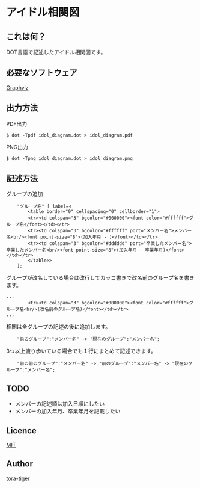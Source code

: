 アイドル相関図
====

## これは何？

DOT言語で記述したアイドル相関図です。

## 必要なソフトウェア
[Graphviz](https://graphviz.org/)

## 出力方法
PDF出力
```
$ dot -Tpdf idol_diagram.dot > idol_diagram.pdf
```
PNG出力
```
$ dot -Tpng idol_diagram.dot > idol_diagram.png
```

## 記述方法
グループの追加
```
    "グループ名" [ label=<
        <table border="0" cellspacing="0" cellborder="1">
        <tr><td colspan="3" bgcolor="#000000"><font color="#ffffff">グループ名</font></td></tr>
        <tr><td colspan="3" bgcolor="#ffffff" port="メンバー名">メンバー名<br/><font point-size="8">(加入年月 - )</font></td></tr>
        <tr><td colspan="3" bgcolor="#dddddd" port="卒業したメンバー名">卒業したメンバー名<br/><font point-size="8">(加入年月 - 卒業年月)</font></td></tr>
        </table>>
    ];
```

グループが改名している場合は改行してカッコ書きで改名前のグループ名を書きます。
```
...
        <tr><td colspan="3" bgcolor="#000000"><font color="#ffffff">グループ名<br/>(改名前のグループ名)</font></td></tr>
...
```

相関は全グループの記述の後に追加します。
```
    "前のグループ":"メンバー名" -> "現在のグループ":"メンバー名";
```

3つ以上渡り歩いている場合でも１行にまとめて記述できます。
```
    "前の前のグループ":"メンバー名" -> "前のグループ":"メンバー名" -> "現在のグループ":"メンバー名";
```

## TODO
- メンバーの記述順は加入日順にしたい
- メンバーの加入年月、卒業年月を記載したい

## Licence

[MIT](https://github.com/tcnksm/tool/blob/master/LICENCE)

## Author

[tora-tiger](https://github.com/tora-tiger)